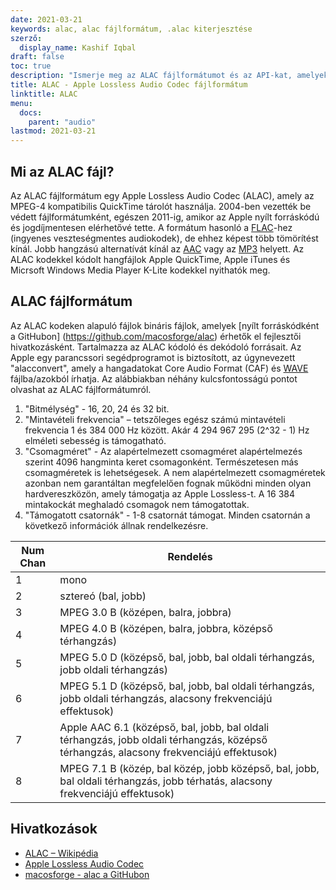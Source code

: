```yaml
---
date: 2021-03-21
keywords: alac, alac fájlformátum, .alac kiterjesztése
szerző:
  display_name: Kashif Iqbal
draft: false
toc: true
description: "Ismerje meg az ALAC fájlformátumot és az API-kat, amelyek ALAC fájlokat hozhatnak létre és nyithatnak meg."
title: ALAC - Apple Lossless Audio Codec fájlformátum
linktitle: ALAC
menu:
  docs:
    parent: "audio"
lastmod: 2021-03-21
---
```


## Mi az ALAC fájl?

Az ALAC fájlformátum egy Apple Lossless Audio Codec (ALAC), amely az MPEG-4 kompatibilis QuickTime tárolót használja. 2004-ben vezették be védett fájlformátumként, egészen 2011-ig, amikor az Apple nyílt forráskódú és jogdíjmentesen elérhetővé tette. A formátum hasonló a [FLAC](/hu/audio/flac/)-hez (ingyenes veszteségmentes audiokodek), de ehhez képest több tömörítést kínál. Jobb hangzású alternatívát kínál az [AAC](/hu/audio/aac/) vagy az [MP3](/hu/audio/mp3/) helyett. Az ALAC kodekkel kódolt hangfájlok Apple QuickTime, Apple iTunes és Micrsoft Windows Media Player K-Lite kodekkel nyithatók meg.

## ALAC fájlformátum

Az ALAC kodeken alapuló fájlok bináris fájlok, amelyek [nyílt forráskódként a GitHubon] (https://github.com/macosforge/alac) érhetők el fejlesztői hivatkozásként. Tartalmazza az ALAC kódoló és dekódoló forrásait. Az Apple egy parancssori segédprogramot is biztosított, az úgynevezett "alacconvert", amely a hangadatokat Core Audio Format (CAF) és [WAVE](/hu/audio/wav/) fájlba/azokból írhatja. Az alábbiakban néhány kulcsfontosságú pontot olvashat az ALAC fájlformátumról.

1. "Bitmélység" - 16, 20, 24 és 32 bit.
1. "Mintavételi frekvencia" – tetszőleges egész számú mintavételi frekvencia 1 és 384 000 Hz között. Akár 4 294 967 295 (2^32 - 1) Hz elméleti sebesség is támogatható.
1. "Csomagméret" - Az alapértelmezett csomagméret alapértelmezés szerint 4096 hangminta keret csomagonként. Természetesen más csomagméretek is lehetségesek. A nem alapértelmezett csomagméretek azonban nem garantáltan megfelelően fognak működni minden olyan hardvereszközön, amely támogatja az Apple Lossless-t. A 16 384 mintakockát meghaladó csomagok nem támogatottak.
1. "Támogatott csatornák" - 1-8 csatornát támogat. Minden csatornán a következő információk állnak rendelkezésre.

|Num Chan| Rendelés|
|---|---|
|1 |mono|
|2 |sztereó (bal, jobb)|
|3 |MPEG 3.0 B (középen, balra, jobbra)|
|4 |MPEG 4.0 B (középen, balra, jobbra, középső térhangzás)|
|5 |MPEG 5.0 D (középső, bal, jobb, bal oldali térhangzás, jobb oldali térhangzás)|
|6 |MPEG 5.1 D (középső, bal, jobb, bal oldali térhangzás, jobb oldali térhangzás, alacsony frekvenciájú effektusok)|
|7 |Apple AAC 6.1 (középső, bal, jobb, bal oldali térhangzás, jobb oldali térhangzás, középső térhangzás, alacsony frekvenciájú effektusok)|
|8 |MPEG 7.1 B (közép, bal közép, jobb középső, bal, jobb, bal oldali térhangzás, jobb térhatás, alacsony frekvenciájú effektusok)|

## Hivatkozások

* [ALAC – Wikipédia](https://en.wikipedia.org/wiki/Apple_Lossless)
* [Apple Lossless Audio Codec](https://macosforge.github.io/alac/)
* [macosforge - alac a GitHubon](https://github.com/macosforge/alac)

